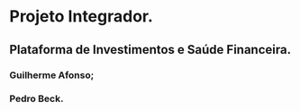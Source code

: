# Projeto Integrador.
## Plataforma de Investimentos e Saúde Financeira.

### Guilherme Afonso;
### Pedro Beck.
